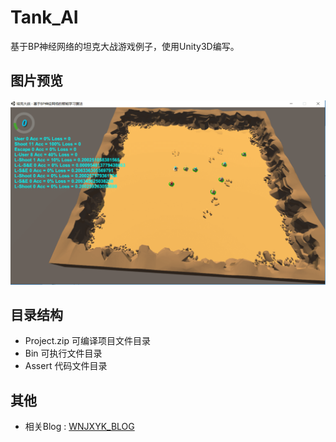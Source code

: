# Tank_AI

基于BP神经网络的坦克大战游戏例子，使用Unity3D编写。

## 图片预览 

<img src="https://github.com/WNJXYK/Tank_AI/blob/master/Preview.png?raw=true">

## 目录结构

* Project.zip 可编译项目文件目录
* Bin 可执行文件目录
* Assert 代码文件目录

## 其他

* 相关Blog : [WNJXYK_BLOG](https://blog.wnjxyk.cn/2018/07/20/controller-based-on-bpnetwork-in-tank-game/)